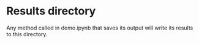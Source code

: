 # Results directory

Any method called in demo.ipynb that saves its output will write its results to this directory.